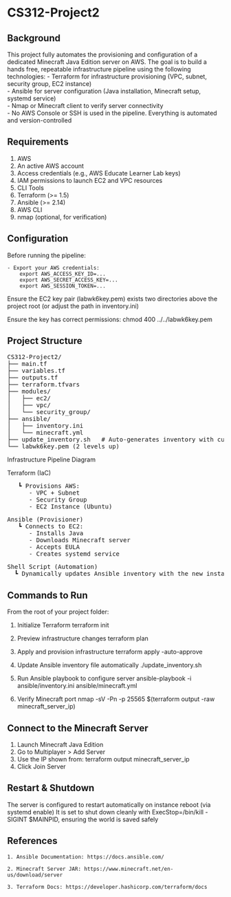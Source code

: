# CS312-Project2

## Background

This project fully automates the provisioning and configuration of a dedicated Minecraft Java Edition server on AWS. The goal is to build a hands free, repeatable infrastructure pipeline using the following technologies:
    - Terraform for infrastructure provisioning (VPC, subnet, security group, EC2 instance)      
    - Ansible for server configuration (Java installation, Minecraft setup, systemd service)      
    - Nmap or Minecraft client to verify server connectivity      
    - No AWS Console or SSH is used in the pipeline. Everything is automated and version-controlled      

## Requirements
1. AWS
2. An active AWS account
3. Access credentials (e.g., AWS Educate Learner Lab keys)
4. IAM permissions to launch EC2 and VPC resources
5. CLI Tools
6. Terraform (>= 1.5)
7. Ansible (>= 2.14)
8. AWS CLI
9. nmap (optional, for verification)

## Configuration

Before running the pipeline:

    - Export your AWS credentials:
        export AWS_ACCESS_KEY_ID=...
        export AWS_SECRET_ACCESS_KEY=...
        export AWS_SESSION_TOKEN=...

Ensure the EC2 key pair (labwk6key.pem) exists two directories above the project root (or adjust the path in inventory.ini)

Ensure the key has correct permissions:
    chmod 400 ../../labwk6key.pem

## Project Structure

<pre>
CS312-Project2/
├── main.tf
├── variables.tf
├── outputs.tf
├── terraform.tfvars
├── modules/
│   ├── ec2/
│   ├── vpc/
│   └── security_group/
├── ansible/
│   ├── inventory.ini
│   └── minecraft.yml
├── update_inventory.sh   # Auto-generates inventory with current IP
└── labwk6key.pem (2 levels up) </pre>

Infrastructure Pipeline Diagram

Terraform (IaC)
<pre>
   ┗️ Provisions AWS:
      - VPC + Subnet
      - Security Group
      - EC2 Instance (Ubuntu) </pre>
<pre>
Ansible (Provisioner)
   ┗️ Connects to EC2:
      - Installs Java
      - Downloads Minecraft server
      - Accepts EULA
      - Creates systemd service </pre>
      
<pre>
Shell Script (Automation)
  ┗ Dynamically updates Ansible inventory with the new instance IP </pre>

## Commands to Run

From the root of your project folder:

1. Initialize Terraform
terraform init

2. Preview infrastructure changes
terraform plan

3. Apply and provision infrastructure
terraform apply -auto-approve

4. Update Ansible inventory file automatically
./update_inventory.sh

5. Run Ansible playbook to configure server
ansible-playbook -i ansible/inventory.ini ansible/minecraft.yml

6. Verify Minecraft port
nmap -sV -Pn -p 25565 $(terraform output -raw minecraft_server_ip)

## Connect to the Minecraft Server
1. Launch Minecraft Java Edition
2. Go to Multiplayer > Add Server
3. Use the IP shown from: terraform output minecraft_server_ip
4. Click Join Server

## Restart & Shutdown

The server is configured to restart automatically on instance reboot (via systemd enable)
It is set to shut down cleanly with ExecStop=/bin/kill -SIGINT $MAINPID, ensuring the world is saved safely

## References
    
    1. Ansible Documentation: https://docs.ansible.com/
   
    2. Minecraft Server JAR: https://www.minecraft.net/en-us/download/server

    3. Terraform Docs: https://developer.hashicorp.com/terraform/docs
